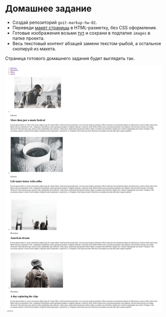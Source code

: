 # Домашнее задание

- Создай репозиторий `goit-markup-hw-02`.
- Переведи [макет страницы](./assets/mockup.psd) в HTML-разметку, без CSS
  оформления.
- Готовые изображения возьми [тут](./assets) и сохрани в подпапке `images` в
  папке проекта.
- Весь текстовый контент абзацей замени текстом-рыбой, а остальное скопируй из
  макета.

Страница готового домашнего задания будет выглядеть так.

![превью страницы](./images/page.png)

